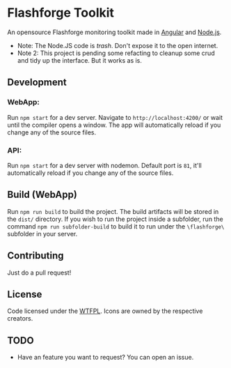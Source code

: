 # Flashforge Toolkit

An opensource Flashforge monitoring toolkit made in [Angular](https://github.com/angular/angular-cli) and [Node.js](https://nodejs.org).

- Note: The Node.JS code is *trash*. Don't expose it to the open internet.  
- Note 2: This project is pending some refacting to cleanup some crud and tidy up the interface. But it works as is.

## Development
  
### WebApp:
Run `npm start` for a dev server. Navigate to `http://localhost:4200/` or wait until the compiler opens a window. The app will automatically reload if you change any of the source files.
  
### API:
Run `npm start` for a dev server with nodemon. Default port is `81`, it'll automatically reload if you change any of the source files.
  
## Build (WebApp)

Run `npm run build` to build the project. The build artifacts will be stored in the `dist/` directory. If you wish to run the project inside a subfolder, run the command `npm run subfolder-build` to build it to run under the `\flashforge\` subfolder in your server.

## Contributing

Just do a pull request!

## License

Code licensed under the [WTFPL](http://www.wtfpl.net/txt/copying/). Icons are owned by the respective creators.

## TODO

- Have an feature you want to request? You can open an issue.
